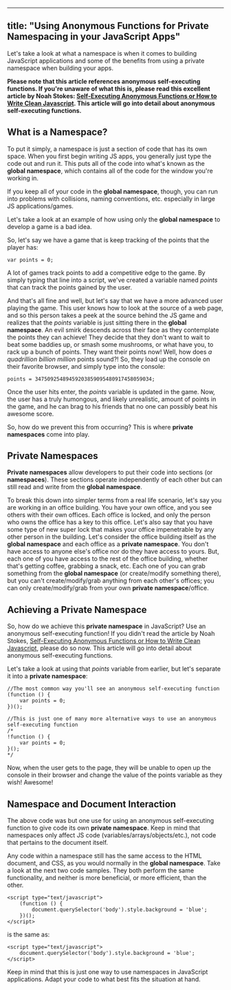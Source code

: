 
---
title: "Using Anonymous Functions for Private Namespacing in your JavaScript Apps"
---

Let's take a look at what a namespace is when it comes to building JavaScript applications and some of the benefits from using a private namespace when building your apps.

**Please note that this article references anonymous self-executing functions. If you're unaware of what this is, please read this excellent article by Noah Stokes: [Self-Executing Anonymous Functions or How to Write Clean Javascript](http://esbueno.noahstokes.com/post/77292606977/self-executing-anonymous-functions-or-how-to-write). This article will go into detail about anonymous self-executing functions.**

## What is a Namespace?

To put it simply, a namespace is just a section of code that has its own space. When you first begin writing JS apps, you generally just type the code out and run it. This puts all of the code into what's known as the **global namespace**, which contains all of the code for the window you're working in.

If you keep all of your code in the **global namespace**, though, you can run into problems with collisions, naming conventions, etc. especially in large JS applications/games.

Let's take a look at an example of how using only the **global namespace** to develop a game is a bad idea.

So, let's say we have a game that is keep tracking of the points that the player has:

    var points = 0;

A lot of games track points to add a competitive edge to the game. By simply typing that line into a script, we've created a variable named _points_ that can track the points gained by the user.

And that's all fine and well, but let's say that we have a more advanced user playing the game. This user knows how to look at the source of a web page, and so this person takes a peek at the source behind the JS game and realizes that the _points_ variable is just sitting there in the **global namespace**. An evil smirk descends across their face as they contemplate the points they can achieve! They decide that they don't want to wait to beat some baddies up, or smash some mushrooms, or what have you, to rack up a bunch of points. They want their points now! Well, how does _a quadrillion billion million_ points sound?! So, they load up the console on their favorite browser, and simply type into the console:

    points = 34750925489459203859095480917458059034;

Once the user hits enter, the _points_ variable is updated in the game. Now, the user has a truly humongous, and likely unrealistic, amount of points in the game, and he can brag to his friends that no one can possibly beat his awesome score.

So, how do we prevent this from occurring? This is where **private namespaces** come into play.

## Private Namespaces

**Private namespaces** allow developers to put their code into sections (or **namespaces**). These sections operate independently of each other but can still read and write from the **global namespace**.

To break this down into simpler terms from a real life scenario, let's say you are working in an office building. You have your own office, and you see others with their own offices. Each office is locked, and only the person who owns the office has a key to this office. Let's also say that you have some type of new super lock that makes your office impenetrable by any other person in the building. Let's consider the office building itself as the **global namespace** and each office as a **private namespace**. You don't have access to anyone else's office nor do they have access to yours. But, each one of you have access to the rest of the office building, whether that's getting coffee, grabbing a snack, etc. Each one of you can grab something from the **global namespace** (or create/modify something there), but you can't create/modify/grab anything from each other's offices; you can only create/modify/grab from your own **private namespace**/office.

## Achieving a Private Namespace

So, how do we achieve this **private namespace** in JavaScript? Use an anonymous self-executing function! If you didn't read the article by Noah Stokes, [Self-Executing Anonymous Functions or How to Write Clean Javascript](http://esbueno.noahstokes.com/post/77292606977/self-executing-anonymous-functions-or-how-to-write), please do so now. This article will go into detail about anonymous self-executing functions.

Let's take a look at using that _points_ variable from earlier, but let's separate it into a **private namespace**:

    //The most common way you'll see an anonymous self-executing function
    (function () {
        var points = 0;
    })();

    //This is just one of many more alternative ways to use an anonymous self-executing function
    /*
    !function () {
        var points = 0;
    }();
    */

Now, when the user gets to the page, they will be unable to open up the console in their browser and change the value of the points variable as they wish! Awesome!

## Namespace and Document Interaction

The above code was but one use for using an anonymous self-executing function to give code its own **private namespace**. Keep in mind that namespaces only affect JS code (variables/arrays/objects/etc.), not code that pertains to the document itself.

Any code within a namespace still has the same access to the HTML document, and CSS, as you would normally in the **global namespace**. Take a look at the next two code samples. They both perform the same functionality, and neither is more beneficial, or more efficient, than the other.

    <script type="text/javascript">
        (function () {
            document.querySelector('body').style.background = 'blue';
        })();
    </script>

is the same as:

    <script type="text/javascript">
        document.querySelector('body').style.background = 'blue';
    </script>

Keep in mind that this is just one way to use namespaces in JavaScript applications. Adapt your code to what best fits the situation at hand.
